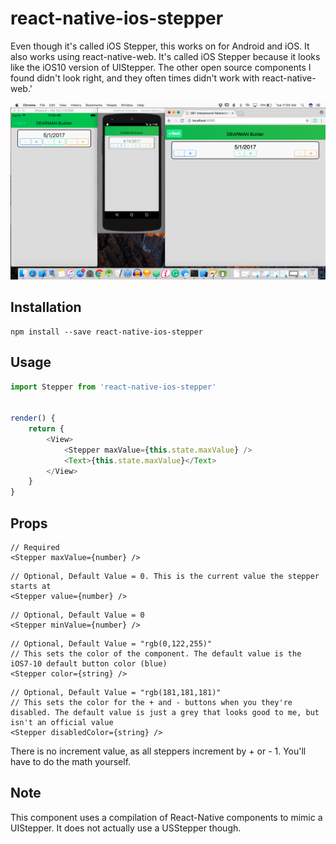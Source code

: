 # react-native-ios-stepper

Even though it's called iOS Stepper, this works on for Android and iOS. It also works using react-native-web. It's called iOS Stepper because it looks like the iOS10 version of UIStepper. The other open source components I found didn't look right, and they often times didn't work with react-native-web.'

![alt text](https://raw.githubusercontent.com/kjellconnelly/react-native-ios-stepper/master/example/ss.png "Left to Right: iPhone Simulator, Android Simulator, Chrome")

## Installation

```
npm install --save react-native-ios-stepper
```

## Usage
```javascript
import Stepper from 'react-native-ios-stepper'


render() {
    return {
        <View>
            <Stepper maxValue={this.state.maxValue} />
            <Text>{this.state.maxValue}</Text>
        </View>
    }
}
```

## Props
```
// Required
<Stepper maxValue={number} />
```

```
// Optional, Default Value = 0. This is the current value the stepper starts at
<Stepper value={number} />
```

```
// Optional, Default Value = 0
<Stepper minValue={number} />
```

```
// Optional, Default Value = "rgb(0,122,255)"
// This sets the color of the component. The default value is the iOS7-10 default button color (blue)
<Stepper color={string} />
```

```
// Optional, Default Value = "rgb(181,181,181)"
// This sets the color for the + and - buttons when you they're disabled. The default value is just a grey that looks good to me, but isn't an official value
<Stepper disabledColor={string} />
```

There is no increment value, as all steppers increment by + or - 1. You'll have to do the math yourself.

## Note

This component uses a compilation of React-Native components to mimic a UIStepper. It does not actually use a USStepper though.
